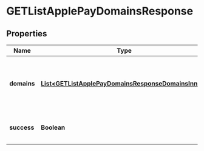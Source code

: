 

# GETListApplePayDomainsResponse


## Properties

| Name | Type | Description | Notes |
|------------ | ------------- | ------------- | -------------|
|**domains** | [**List&lt;GETListApplePayDomainsResponseDomainsInner&gt;**](GETListApplePayDomainsResponseDomainsInner.md) | Container for domains that are already registered with Apple Pay.  |  [optional] |
|**success** | **Boolean** | Indicates whether this call succeeds.  |  [optional] |



